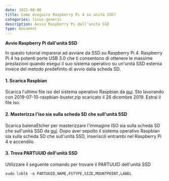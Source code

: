 ```yaml
---
date: 2021-08-06
title: Come eseguire Raspberry Pi 4 su unità SSD?
categories: linux-generic
description: Avvio Raspberry Pi dall'unità SSD
type: Document
---
```



**Avvio Raspberry Pi dall'unità SSD**

In questo tutorial imparerai ad avviare da SSD su Raspberry Pi 4. Raspberry Pi 4 ha potenti porte USB 3.0 che ti consentono di ottenere le massime prestazioni quando esegui il suo sistema operativo su un'unità SSD esterna invece del metodo predefinito di avvio dalla scheda SD.

#### 1. Scarica Raspbian

Scarica l'ultimo file iso del sistema operativo Raspbian da [qui](https://www.raspberrypi.org/downloads/raspbian/). Sto lavorando con 2019-07-10-raspbian-buster.zip scaricato il 26 dicembre 2019. Estrai il file iso.

#### 2. Masterizza l'iso sia sulla scheda SD che sull'unità SSD

Scarica balenaEtcher per masterizzare l'immagine ISO sia sulla scheda SD che sull'unità SSD da [qui](https://www.balena.io/etcher/). Dopo aver sepolto il sistema operativo Raspbian sia sulla scheda SD che sull'unità SSD, inseriscili entrambi nel Raspberry Pi 4 e accendilo.

#### 3. Trova PARTUUID dell'unità SSD

Utilizzare il seguente comando per trovare il PARTUUID dell'unità SSD  

```
sudo lsblk -o PARTUUID,NAME,FSTYPE,SIZE,MOUNTPOINT,LABEL
```
